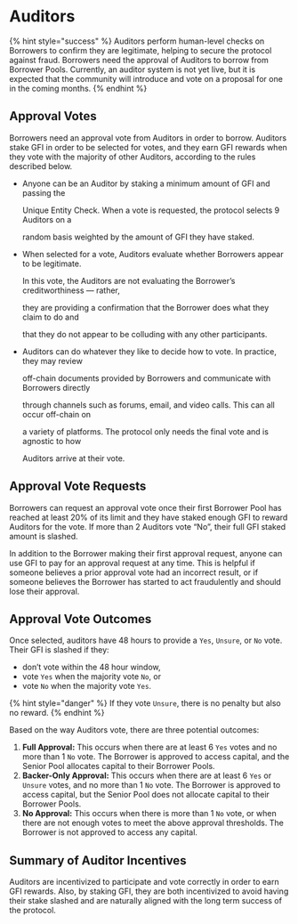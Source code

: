 # Auditors

{% hint style="success" %}
Auditors perform human-level checks on Borrowers to confirm they are legitimate, helping to secure the protocol against fraud. Borrowers need the approval of Auditors to borrow from Borrower Pools. Currently, an auditor system is not yet live, but it is expected that the community will introduce and vote on a proposal for one in the coming months.
{% endhint %}

## Approval Votes

Borrowers need an approval vote from Auditors in order to borrow. Auditors stake GFI in order to be selected for votes, and they earn GFI rewards when they vote with the majority of other Auditors, according to the rules described below.

*   Anyone can be an Auditor by staking a minimum amount of GFI and passing the

    Unique Entity Check. When a vote is requested, the protocol selects 9 Auditors on a

    random basis weighted by the amount of GFI they have staked.
*   When selected for a vote, Auditors evaluate whether Borrowers appear to be legitimate.

    In this vote, the Auditors are not evaluating the Borrower’s creditworthiness — rather,

    they are providing a confirmation that the Borrower does what they claim to do and

    that they do not appear to be colluding with any other participants.
*   Auditors can do whatever they like to decide how to vote. In practice, they may review

    off-chain documents provided by Borrowers and communicate with Borrowers directly

    through channels such as forums, email, and video calls. This can all occur off-chain on

    a variety of platforms. The protocol only needs the final vote and is agnostic to how

    Auditors arrive at their vote.

## Approval Vote Requests

Borrowers can request an approval vote once their first Borrower Pool has reached at least 20% of its limit and they have staked enough GFI to reward Auditors for the vote. If more than 2 Auditors vote “No”, their full GFI staked amount is slashed.

In addition to the Borrower making their first approval request, anyone can use GFI to pay for an approval request at any time. This is helpful if someone believes a prior approval vote had an incorrect result, or if someone believes the Borrower has started to act fraudulently and should lose their approval.

## Approval Vote Outcomes

Once selected, auditors have 48 hours to provide a `Yes`, `Unsure`, or `No` vote. Their GFI is slashed if they:

* don’t vote within the 48 hour window,&#x20;
* vote `Yes` when the majority vote `No`, or&#x20;
* vote `No` when the majority vote `Yes`.

{% hint style="danger" %}
If they vote `Unsure`, there is no penalty but also no reward.
{% endhint %}

Based on the way Auditors vote, there are three potential outcomes:

1. **Full Approval:** This occurs when there are at least 6 `Yes` votes and no more than 1 `No` vote. The Borrower is approved to access capital, and the Senior Pool allocates capital to their Borrower Pools.
2. **Backer-Only Approval:** This occurs when there are at least 6 `Yes` or `Unsure` votes, and no more than 1 `No` vote. The Borrower is approved to access capital, but the Senior Pool does not allocate capital to their Borrower Pools.
3. **No Approval:** This occurs when there is more than 1 `No` vote, or when there are not enough votes to meet the above approval thresholds. The Borrower is not approved to access any capital.

## Summary of Auditor Incentives

Auditors are incentivized to participate and vote correctly in order to earn GFI rewards. Also, by staking GFI, they are both incentivized to avoid having their stake slashed and are naturally aligned with the long term success of the protocol.
